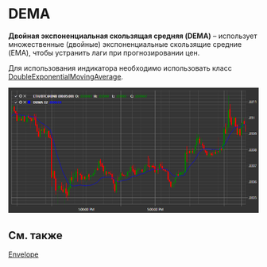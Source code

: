 # DEMA

**Двойная экспоненциальная скользящая средняя (DEMA)** – использует множественные (двойные) экспоненциальные скользящие средние (EMA), чтобы устранить лаги при прогнозировании цен. 

Для использования индикатора необходимо использовать класс [DoubleExponentialMovingAverage](../api/StockSharp.Algo.Indicators.DoubleExponentialMovingAverage.html). 

![IndicatorDoubleExponentialMovingAverage](../images/IndicatorDoubleExponentialMovingAverage.png)

## См. также

[Envelope](IndicatorEnvelope.md)
